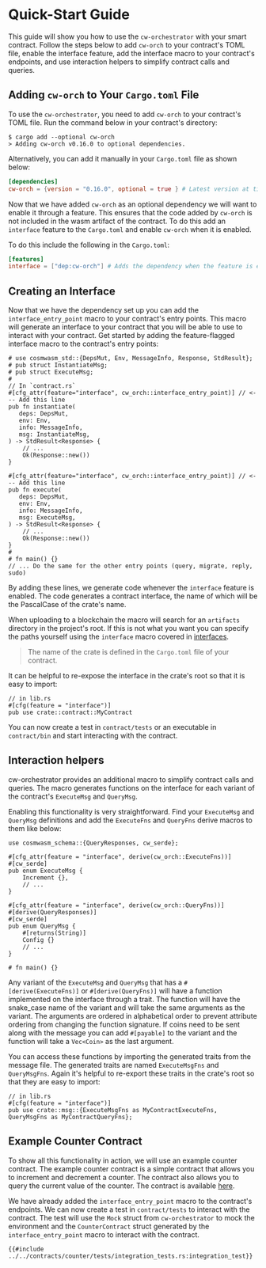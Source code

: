 # Quick-Start Guide

This guide will show you how to use the `cw-orchestrator` with your smart contract. Follow the steps below to add `cw-orch` to your contract's TOML file, enable the interface feature, add the interface macro to your contract's endpoints, and use interaction helpers to simplify contract calls and queries.

## Adding `cw-orch` to Your `Cargo.toml` File

To use the `cw-orchestrator`, you need to add `cw-orch` to your contract's TOML file. Run the command below in your contract's directory:

```shell
$ cargo add --optional cw-orch
> Adding cw-orch v0.16.0 to optional dependencies.
```

Alternatively, you can add it manually in your `Cargo.toml` file as shown below:

```toml
[dependencies]
cw-orch = {version = "0.16.0", optional = true } # Latest version at time of writing
```

Now that we have added `cw-orch` as an optional dependency we will want to enable it through a feature. This ensures that the code added by `cw-orch` is not included in the wasm artifact of the contract. To do this add an `interface` feature to the `Cargo.toml` and enable `cw-orch` when it is enabled.

To do this include the following in the `Cargo.toml`:

```toml
[features]
interface = ["dep:cw-orch"] # Adds the dependency when the feature is enabled
```

## Creating an Interface

Now that we have the dependency set up you can add the `interface_entry_point` macro to your contract's entry points. This macro will generate an interface to your contract that you will be able to use to interact with your contract. Get started by adding the feature-flagged interface macro to the contract's entry points:

```rust,no_run,noplayground
# use cosmwasm_std::{DepsMut, Env, MessageInfo, Response, StdResult};
# pub struct InstantiateMsg;
# pub struct ExecuteMsg;
#
// In `contract.rs`
#[cfg_attr(feature="interface", cw_orch::interface_entry_point)] // <--- Add this line
pub fn instantiate(
   deps: DepsMut,
   env: Env,
   info: MessageInfo,
   msg: InstantiateMsg,
) -> StdResult<Response> {
    // ...
    Ok(Response::new())
}

#[cfg_attr(feature="interface", cw_orch::interface_entry_point)] // <--- Add this line
pub fn execute(
   deps: DepsMut,
   env: Env,
   info: MessageInfo,
   msg: ExecuteMsg,
) -> StdResult<Response> {
    // ...
    Ok(Response::new())
}
#
# fn main() {}
// ... Do the same for the other entry points (query, migrate, reply, sudo)
```

By adding these lines, we generate code whenever the `interface` feature is enabled. The code generates a contract interface, the name of which will be the PascalCase of the crate's name.

When uploading to a blockchain the macro will search for an `artifacts` directory in the project's root. If this is not what you want you can specify the paths yourself using the `interface` macro covered in [interfaces](./tutorial/interfaces.md#defining-contract-interfaces).

> The name of the crate is defined in the `Cargo.toml` file of your contract.

It can be helpful to re-expose the interface in the crate's root so that it is easy to import:

```rust,ignore
// in lib.rs
#[cfg(feature = "interface")]
pub use crate::contract::MyContract
```

You can now create a test in `contract/tests` or an executable in `contract/bin` and start interacting with the contract.

## Interaction helpers

cw-orchestrator provides an additional macro to simplify contract calls and queries. The macro generates functions on the interface for each variant of the contract's `ExecuteMsg` and `QueryMsg`.

Enabling this functionality is very straightforward. Find your `ExecuteMsg` and `QueryMsg` definitions and add the `ExecuteFns` and `QueryFns` derive macros to them like below:

```rust,no_run
use cosmwasm_schema::{QueryResponses, cw_serde};

#[cfg_attr(feature = "interface", derive(cw_orch::ExecuteFns))]
#[cw_serde]
pub enum ExecuteMsg {
    Increment {},
    // ...
}

#[cfg_attr(feature = "interface", derive(cw_orch::QueryFns))]
#[derive(QueryResponses)]
#[cw_serde]
pub enum QueryMsg {
    #[returns(String)]
    Config {}
    // ...
}

# fn main() {}
```

Any variant of the `ExecuteMsg` and `QueryMsg` that has a `#[derive(ExecuteFns)]` or `#[derive(QueryFns)]` will have a function implemented on the interface through a trait. The function will have the snake_case name of the variant and will take the same arguments as the variant. The arguments are ordered in alphabetical order to prevent attribute ordering from changing the function signature. If coins need to be sent along with the message you can add `#[payable]` to the variant and the function will take a `Vec<Coin>` as the last argument.

You can access these functions by importing the generated traits from the message file. The generated traits are named `ExecuteMsgFns` and `QueryMsgFns`. Again it's helpful to re-export these traits in the crate's root so that they are easy to import:

```rust,ignore
// in lib.rs
#[cfg(feature = "interface")]
pub use crate::msg::{ExecuteMsgFns as MyContractExecuteFns, QueryMsgFns as MyContractQueryFns};
```

## Example Counter Contract

To show all this functionality in action, we will use an example counter contract. The example counter contract is a simple contract that allows you to increment and decrement a counter. The contract also allows you to query the current value of the counter. The contract is available [here](https://github.com/AbstractSDK/cw-orchestrator/tree/main/contracts/counter).

We have already added the `interface_entry_point` macro to the contract's endpoints. We can now create a test in `contract/tests` to interact with the contract. The test will use the `Mock` struct from `cw-orchestrator` to mock the environment and the `CounterContract` struct generated by the `interface_entry_point` macro to interact with the contract.

```rust,ignore
{{#include ../../contracts/counter/tests/integration_tests.rs:integration_test}}
```
